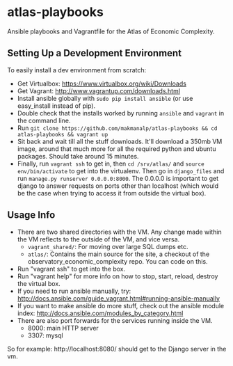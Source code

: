 atlas-playbooks
===============

Ansible playbooks and Vagrantfile for the Atlas of Economic Complexity.

Setting Up a Development Environment
------------------------------------

To easily install a dev environment from scratch:
- Get Virtualbox: https://www.virtualbox.org/wiki/Downloads
- Get Vagrant: http://www.vagrantup.com/downloads.html
- Install ansible globally with `sudo pip install ansible` (or use easy_install instead of pip).
- Double check that the installs worked by running `ansible` and `vagrant` in the command line.
- Run `git clone https://github.com/makmanalp/atlas-playbooks && cd atlas-playbooks && vagrant up`
- Sit back and wait till all the stuff downloads. It'll download a 350mb VM
  image, around that much more for all the required python and ubuntu packages.
  Should take around 15 minutes.
- Finally, run `vagrant ssh` to get in, then `cd /srv/atlas/` and `source
  env/bin/activate` to get into the virtualenv. Then go in `django_files` and
  run `manage.py runserver 0.0.0.0:8000`. The 0.0.0.0 is important to get
  django to answer requests on ports other than localhost (which would be the
  case when trying to access it from outside the virtual box).

Usage Info
---------
- There are two shared directories with the VM. Any change made within the VM
  reflects to the outside of the VM, and vice versa.
    * `vagrant_shared/`: For moving over large SQL dumps etc.
    * `atlas/`: Contains the main source for the site, a checkout of the
      observatory_economic_complexity repo. You can code on this.
- Run "vagrant ssh" to get into the box.
- Run "vagrant help" for more info on how to stop, start, reload, destroy the virtual box.
- If you need to run ansible manually, try: http://docs.ansible.com/guide_vagrant.html#running-ansible-manually
- If you want to make ansible do more stuff, check out the ansible module index: http://docs.ansible.com/modules_by_category.html
- There are also port forwards for the services running inside the VM.
    * 8000: main HTTP server
    * 3307: mysql

So for example: http://localhost:8080/ should get to the Django server in the vm.
